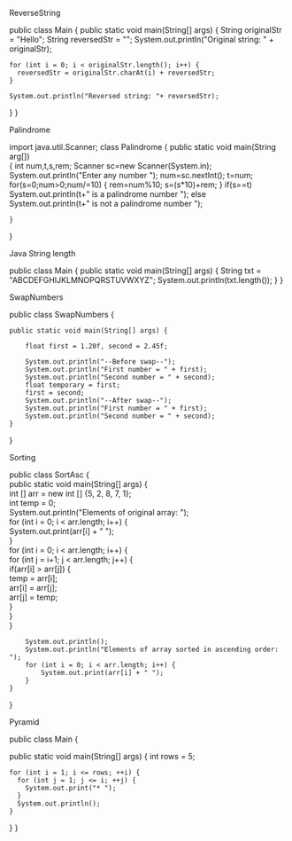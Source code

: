 ReverseString

public class Main {
  public static void main(String[] args) {
    String originalStr = "Hello";
    String reversedStr = "";
    System.out.println("Original string: " + originalStr);
        
    for (int i = 0; i < originalStr.length(); i++) {
      reversedStr = originalStr.charAt(i) + reversedStr;
    }
    
    System.out.println("Reversed string: "+ reversedStr);
  }
}


Palindrome

import java.util.Scanner;
class Palindrome
{
	public static void main(String arg[])	
	{
	    int num,t,s,rem;
             	    Scanner sc=new Scanner(System.in);
	    System.out.println("Enter any number ");
                   num=sc.nextInt();
	    t=num;
	    for(s=0;num>0;num/=10)
	    {
	    rem=num%10;
	    s=(s*10)+rem;
	    }
	   if(s==t)
		System.out.println(t+" is a palindrome number ");
                  else
		System.out.println(t+" is not a palindrome number ");
                  
	}
}


Java String length

public class Main {
  public static void main(String[] args) {
    String txt = "ABCDEFGHIJKLMNOPQRSTUVWXYZ";
    System.out.println(txt.length());
  }
}


SwapNumbers


public class SwapNumbers {

    public static void main(String[] args) {

        float first = 1.20f, second = 2.45f;

        System.out.println("--Before swap--");
        System.out.println("First number = " + first);
        System.out.println("Second number = " + second);
        float temporary = first;
        first = second;
        System.out.println("--After swap--");
        System.out.println("First number = " + first);
        System.out.println("Second number = " + second);
    }
}


Sorting


public class SortAsc {    
    public static void main(String[] args) {            
        int [] arr = new int [] {5, 2, 8, 7, 1};     
        int temp = 0;      
        System.out.println("Elements of original array: ");    
        for (int i = 0; i < arr.length; i++) {     
            System.out.print(arr[i] + " ");    
        }        
        for (int i = 0; i < arr.length; i++) {     
            for (int j = i+1; j < arr.length; j++) {     
               if(arr[i] > arr[j]) {    
                   temp = arr[i];    
                   arr[i] = arr[j];    
                   arr[j] = temp;    
               }     
            }     
        }    
          
        System.out.println();    
        System.out.println("Elements of array sorted in ascending order: ");    
        for (int i = 0; i < arr.length; i++) {     
            System.out.print(arr[i] + " ");    
        }    
    }    
}    


Pyramid


public class Main {

  public static void main(String[] args) {
    int rows = 5;

    for (int i = 1; i <= rows; ++i) {
      for (int j = 1; j <= i; ++j) {
        System.out.print("* ");
      }
      System.out.println();
    }
  }
}
